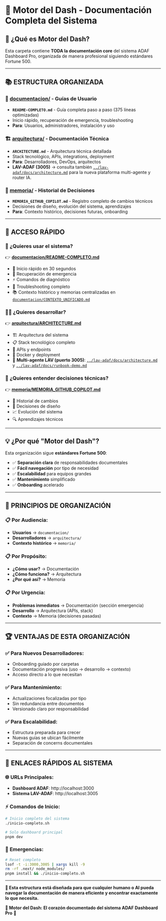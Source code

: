 # 📂 Motor del Dash - Documentación Completa del Sistema

## 🎯 **¿Qué es Motor del Dash?**

Esta carpeta contiene **TODA la documentación core** del sistema ADAF Dashboard Pro, organizada de manera profesional siguiendo estándares Fortune 500.

---

## 📚 **ESTRUCTURA ORGANIZADA**

### 🚀 **[documentacion/](./documentacion/)** - Guías de Usuario

- **`README-COMPLETO.md`** - Guía completa paso a paso (375 líneas optimizadas)
- Inicio rápido, recuperación de emergencia, troubleshooting
- **Para**: Usuarios, administradores, instalación y uso

### 🏗️ **[arquitectura/](./arquitectura/)** - Documentación Técnica

- **`ARCHITECTURE.md`** - Arquitectura técnica detallada
- Stack tecnológico, APIs, integrations, deployment
- **Para**: Desarrolladores, DevOps, arquitectos
- **LAV-ADAF (3005)** → consulta también [`../lav-adaf/docs/architecture.md`](../lav-adaf/docs/architecture.md) para la nueva plataforma multi-agente y router IA.

### 🧠 **[memoria/](./memoria/)** - Historial de Decisiones

- **`MEMORIA_GITHUB_COPILOT.md`** - Registro completo de cambios técnicos
- Decisiones de diseño, evolución del sistema, aprendizajes
- **Para**: Contexto histórico, decisiones futuras, onboarding

---

## 🚀 **ACCESO RÁPIDO**

### 📖 **¿Quieres usar el sistema?**

👉 **[documentacion/README-COMPLETO.md](./documentacion/README-COMPLETO.md)**

- 🚀 Inicio rápido en 30 segundos
- 🚨 Recuperación de emergencia
- ⚡ Comandos de diagnóstico
- 🔧 Troubleshooting completo
- 📚 Contexto histórico y memorias centralizadas en [`documentacion/CONTEXTO_UNIFICADO.md`](./documentacion/CONTEXTO_UNIFICADO.md)

### 👨‍💻 **¿Quieres desarrollar?**

👉 **[arquitectura/ARCHITECTURE.md](./arquitectura/ARCHITECTURE.md)**

- 🏗️ Arquitectura del sistema
- 📋 Stack tecnológico completo
- 🔌 APIs y endpoints
- 🐳 Docker y deployment
- 🤖 **Multi-agente LAV (puerto 3005)**: [`../lav-adaf/docs/architecture.md`](../lav-adaf/docs/architecture.md) y [`../lav-adaf/docs/runbook-demo.md`](../lav-adaf/docs/runbook-demo.md)

### 🧠 **¿Quieres entender decisiones técnicas?**

👉 **[memoria/MEMORIA_GITHUB_COPILOT.md](./memoria/MEMORIA_GITHUB_COPILOT.md)**

- 📝 Historial de cambios
- 🎯 Decisiones de diseño
- 📈 Evolución del sistema
- 🔍 Aprendizajes técnicos

---

## 💡 **¿Por qué "Motor del Dash"?**

Esta organización sigue **estándares Fortune 500**:

- ✅ **Separación clara** de responsabilidades documentales
- ✅ **Fácil navegación** por tipo de necesidad
- ✅ **Escalabilidad** para equipos grandes
- ✅ **Mantenimiento** simplificado
- ✅ **Onboarding** acelerado

---

## 🎯 **PRINCIPIOS DE ORGANIZACIÓN**

### 📋 **Por Audiencia:**

- **Usuarios** → `documentacion/`
- **Desarrolladores** → `arquitectura/`
- **Contexto histórico** → `memoria/`

### 📋 **Por Propósito:**

- **¿Cómo usar?** → Documentación
- **¿Cómo funciona?** → Arquitectura
- **¿Por qué así?** → Memoria

### 📋 **Por Urgencia:**

- **Problemas inmediatos** → Documentación (sección emergencia)
- **Desarrollo** → Arquitectura (APIs, stack)
- **Contexto** → Memoria (decisiones pasadas)

---

## 🏆 **VENTAJAS DE ESTA ORGANIZACIÓN**

### ✅ **Para Nuevos Desarrolladores:**

- Onboarding guiado por carpetas
- Documentación progresiva (uso → desarrollo → contexto)
- Acceso directo a lo que necesitan

### ✅ **Para Mantenimiento:**

- Actualizaciones focalizadas por tipo
- Sin redundancia entre documentos
- Versionado claro por responsabilidad

### ✅ **Para Escalabilidad:**

- Estructura preparada para crecer
- Nuevas guías se ubican fácilmente
- Separación de concerns documentales

---

## 🔗 **ENLACES RÁPIDOS AL SISTEMA**

### 🌐 **URLs Principales:**

- **Dashboard ADAF**: http://localhost:3000
- **Sistema LAV-ADAF**: http://localhost:3005

### ⚡ **Comandos de Inicio:**

```bash
# Inicio completo del sistema
./inicio-completo.sh

# Solo dashboard principal
pnpm dev
```

### 🚨 **Emergencias:**

```bash
# Reset completo
lsof -t -i:3000,3005 | xargs kill -9
rm -rf .next/ node_modules/
pnpm install && ./inicio-completo.sh
```

---

**🎯 Esta estructura está diseñada para que cualquier humano o AI pueda navegar la documentación de manera eficiente y encontrar exactamente lo que necesita.**

**💪 Motor del Dash: El corazón documentado del sistema ADAF Dashboard Pro** 🚀
